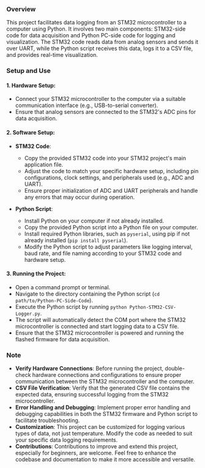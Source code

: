 ### Overview
This project facilitates data logging from an STM32 microcontroller to a computer using Python. It involves two main components: STM32-side code for data acquisition and Python PC-side code for logging and visualization. The STM32 code reads data from analog sensors and sends it over UART, while the Python script receives this data, logs it to a CSV file, and provides real-time visualization.

### Setup and Use
#### 1. Hardware Setup:
- Connect your STM32 microcontroller to the computer via a suitable communication interface (e.g., USB-to-serial converter).
- Ensure that analog sensors are connected to the STM32's ADC pins for data acquisition.

#### 2. Software Setup:
- **STM32 Code**:
  - Copy the provided STM32 code into your STM32 project's main application file.
  - Adjust the code to match your specific hardware setup, including pin configurations, clock settings, and peripherals used (e.g., ADC and UART).
  - Ensure proper initialization of ADC and UART peripherals and handle any errors that may occur during operation.

- **Python Script**:
  - Install Python on your computer if not already installed.
  - Copy the provided Python script into a Python file on your computer.
  - Install required Python libraries, such as `pyserial`, using pip if not already installed (`pip install pyserial`).
  - Modify the Python script to adjust parameters like logging interval, baud rate, and file naming according to your STM32 code and hardware setup.

#### 3. Running the Project:
- Open a command prompt or terminal.
- Navigate to the directory containing the Python script (`cd path/to/Python-PC-Side-Code`).
- Execute the Python script by running `python Python-STM32-CSV-Logger.py`.
- The script will automatically detect the COM port where the STM32 microcontroller is connected and start logging data to a CSV file.
- Ensure that the STM32 microcontroller is powered and running the flashed firmware for data acquisition.

### Note
- **Verify Hardware Connections**: Before running the project, double-check hardware connections and configurations to ensure proper communication between the STM32 microcontroller and the computer.
- **CSV File Verification**: Verify that the generated CSV file contains the expected data, ensuring successful logging from the STM32 microcontroller.
- **Error Handling and Debugging**: Implement proper error handling and debugging capabilities in both the STM32 firmware and Python script to facilitate troubleshooting.
- **Customization**: This project can be customized for logging various types of data, not just temperature. Modify the code as needed to suit your specific data logging requirements.
- **Contributions**: Contributions to improve and extend this project, especially for beginners, are welcome. Feel free to enhance the codebase and documentation to make it more accessible and versatile.
